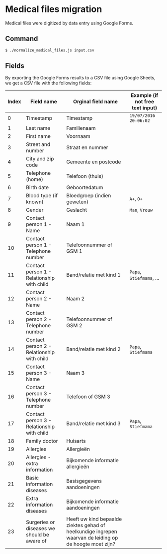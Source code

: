 # Medical files migration

Medical files were digitized by data entry using Google Forms.

## Command

```sh
$ ./normalize_medical_files.js input.csv
```

## Fields

By exporting the Google Forms results to a CSV file using Google Sheets, we get a CSV file with the following fields:

| Index | Field name | Orginal field name | Example (if not free text input) |
|-------|------------|--------------------| ---------------------------------|
| 0     | Timestamp | Timestamp | `19/07/2016 20:06:02` |
| 1     | Last name | Familienaam | |
| 2     | First name | Voornaam | |
| 3     | Street and number | Straat en nummer | |
| 4     | City and zip code | Gemeente en postcode | |
| 5     | Telephone (home) | Telefoon (thuis) | |
| 6     | Birth date | Geboortedatum | |
| 7     | Blood type (if known) | Bloedgroep (indien geweten) | `A+`, `O+` |
| 8     | Gender | Geslacht | `Man`, `Vrouw` |
| 9     | Contact person 1 - Name | Naam 1 | |
| 10    | Contact person 1 - Telephone number | Telefoonnummer of GSM 1 | |
| 11    | Contact person 1 - Relationship with child | Band/relatie met kind 1 | `Papa`, `Stiefmama`, ... |
| 12    | Contact person 2 - Name | Naam 2 | |
| 13    | Contact person 2 - Telephone number | Telefoonnummer of GSM 2 | |
| 14    | Contact person 2 - Relationship with child | Band/relatie met kind 2 | `Papa`, `Stiefmama` |
| 15    | Contact person 3 - Name | Naam 3 | |
| 16    | Contact person 3 - Telephone number | Telefoon of GSM 3 | |
| 17    | Contact person 3 - Relationship with child | Band/relatie met kind 3 | `Papa`, `Stiefmama` |
| 18    | Family doctor | Huisarts | |
| 19    | Allergies | Allergieën | |
| 20    | Allergies - extra information | Bijkomende informatie allergieën | |
| 21    | Basic information diseases | Basisgegevens aandoeningen | |
| 22    | Extra information diseases | Bijkomende informatie aandoeningen | |
| 23    | Surgeries or diseases we should be aware of | Heeft uw kind bepaalde ziektes gehad of heelkundige ingrepen waarvan de leiding op de hoogte moet zijn? | |

